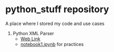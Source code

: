 # python_stuff repository

A place where I stored my code and use cases

1. Python XML Parser
   - [Web Link](https://realpython.com/python-xml-parser/)
   - [notebook1.ipynb](./notebooks/notebook1.ipynb) for practices
